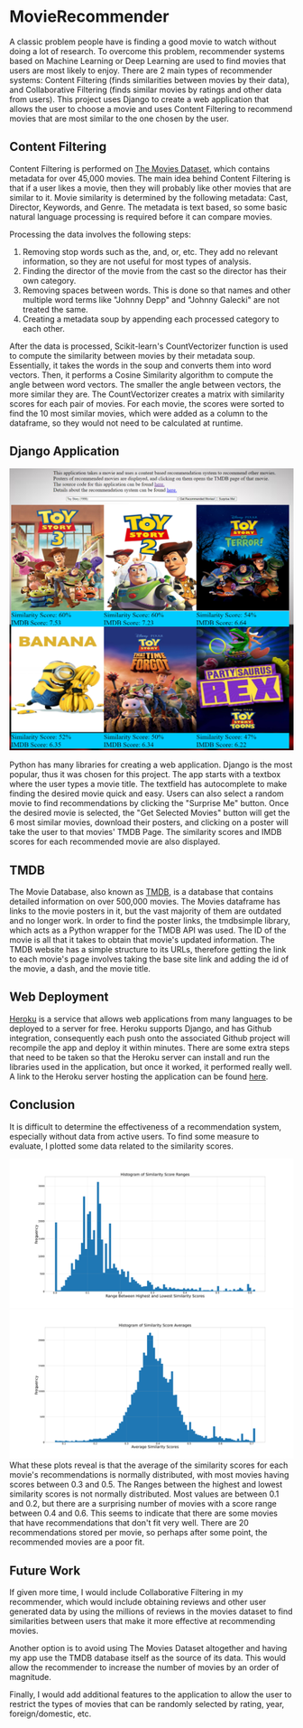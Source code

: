 # MovieRecommender
A classic problem people have is finding a good movie to watch without doing a lot of research. To overcome this problem, recommender systems based on Machine Learning or Deep Learning are used to find movies that users are most likely to enjoy. There are 2 main types of recommender systems: Content Filtering (finds similarities between movies by their data), and Collaborative Filtering (finds similar movies by ratings and other data from users). This project uses Django to create a web application that allows the user to choose a movie and uses Content Filtering to recommend movies that are most similar to the one chosen by the user.

## Content Filtering
Content Filtering is performed on [The Movies Dataset](https://www.kaggle.com/rounakbanik/the-movies-dataset), which contains metadata for over 45,000 movies. The main idea behind Content Filtering is that if a user likes a movie, then they will probably like other movies that are similar to it. Movie similarity is determined by the following metadata: Cast, Director, Keywords, and Genre. The metadata is text based, so some basic natural language processing is required before it can compare movies.

Processing the data involves the following steps:

1. Removing stop words such as the, and, or, etc. They add no relevant information, so they are not useful for most types of analysis.
2. Finding the director of the movie from the cast so the director has their own category.
3. Removing spaces between words. This is done so that names and other multiple word terms like "Johnny Depp" and "Johnny Galecki" are not treated the same.
4. Creating a metadata soup by appending each processed category to each other.

After the data is processed, Scikit-learn's CountVectorizer function is used to compute the similarity between movies by their metadata soup. Essentially, it takes the words in the soup and converts them into word vectors. Then, it performs a Cosine Similarity algorithm to compute the angle between word vectors. The smaller the angle between vectors, the more similar they are. The CountVectorizer creates a matrix with similarity scores for each pair of movies. For each movie, the scores were sorted to find the 10 most similar movies, which were added as a column to the dataframe, so they would not need to be calculated at runtime.

## Django Application
![application screenshot](https://github.com/sethmjackson/MovieRecommender/blob/master/Output/Application%20Image.png)

Python has many libraries for creating a web application. Django is the most popular, thus it was chosen for this project. The app starts with a textbox where the user types a movie title. The textfield has autocomplete to make finding the desired movie quick and easy. Users can also select a random movie to find recommendations by clicking the "Surprise Me" button. Once the desired movie is selected, the "Get Selected Movies" button will get the 6 most similar movies, download their posters, and clicking on a poster will take the user to that movies' TMDB Page. The similarity scores and IMDB scores for each recommended movie are also displayed.

## TMDB
The Movie Database, also known as [TMDB](https://www.themoviedb.org/), is a database that contains detailed information on over 500,000 movies. The Movies dataframe has links to the movie posters in it, but the vast majority of them are outdated and no longer work. In order to find the poster links, the tmdbsimple library, which acts as a Python wrapper for the TMDB API was used. The ID of the movie is all that it takes to obtain that movie's updated information. The TMDB website has a simple structure to its URLs, therefore getting the link to each movie's page involves taking the base site link and adding the id of the movie, a dash, and the movie title.

## Web Deployment
[Heroku](https://www.heroku.com/) is a service that allows web applications from many languages to be deployed to a server for free. Heroku supports Django, and has Github integration, consequently each push onto the associated Github project will recompile the app and deploy it within minutes. There are some extra steps that need to be taken so that the Heroku server can install and run the libraries used in the application, but once it worked, it performed really well. A link to the Heroku server hosting the application can be found [here](https://django-movie-recommender.herokuapp.com/).

## Conclusion
It is difficult to determine the effectiveness of a recommendation system, especially without data from active users. To find some measure to evaluate, I plotted some data related to the similarity scores.

![Score Range](https://github.com/sethmjackson/MovieRecommender/blob/master/Output/Histograms/ScoreRange.png)
![Score Averages](https://github.com/sethmjackson/MovieRecommender/blob/master/Output/Histograms/ScoreAverages.png)
What these plots reveal is that the average of the similarity scores for each movie's recommendations is normally distributed, with most movies having scores between 0.3 and 0.5. The Ranges between the highest and lowest similarity scores is not normally distributed. Most values are between 0.1 and 0.2, but there are a surprising number of movies with a score range between 0.4 and 0.6. This seems to indicate that there are some movies that have recommendations that don't fit very well. There are 20 recommendations stored per movie, so perhaps after some point, the recommended movies are a poor fit.

## Future Work
If given more time, I would include Collaborative Filtering in my recommender, which would include obtaining reviews and other user generated data by using the millions of reviews in the movies dataset to find similarities between users that make it more effective at recommending movies.

Another option is to avoid using The Movies Dataset altogether and having my app use the TMDB database itself as the source of its data. This would allow the recommender to increase the number of movies by an order of magnitude.

Finally, I would add additional features to the application to allow the user to restrict the types of movies that can be randomly selected by rating, year, foreign/domestic, etc. 
